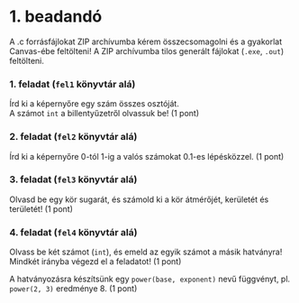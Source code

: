 # 1. beadandó

A .c forrásfájlokat ZIP archívumba kérem összecsomagolni és a gyakorlat Canvas-ébe feltölteni! A ZIP archívumba tilos generált fájlokat (`.exe`, `.out`) feltölteni.

### 1. feladat (`fel1` könyvtár alá)

Írd ki a képernyőre egy szám összes osztóját.  
A számot `int` a billentyűzetről olvassuk be! (1 pont)

### 2. feladat (`fel2` könyvtár alá)

Írd ki a képernyőre 0-tól 1-ig a valós számokat 0.1-es lépésközzel. (1 pont)

### 3. feladat (`fel3` könyvtár alá)

Olvasd be egy kör sugarát, és számold ki a kör átmérőjét, kerületét és területét! (1 pont)

### 4. feladat (`fel4` könyvtár alá)

Olvass be két számot (`int`), és emeld az egyik számot a másik hatványra! Mindkét irányba végezd el a feladatot! (1 pont)  

A hatványozásra készítsünk egy `power(base, exponent)` nevű függvényt, pl. `power(2, 3)` eredménye 8. (1 pont)


